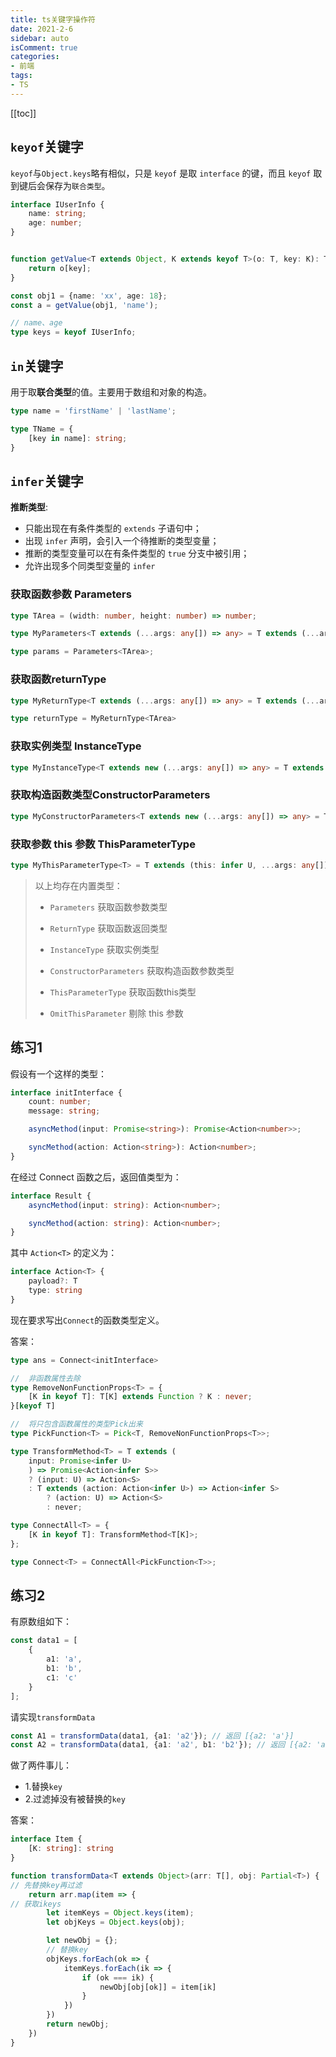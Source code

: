 ```yaml
---
title: ts关键字操作符
date: 2021-2-6
sidebar: auto
isComment: true
categories:
- 前端
tags:
- TS
---
```


[[toc]]

## `keyof`关键字

`keyof`与`Object.keys`略有相似，只是 `keyof` 是取 `interface` 的键，而且 `keyof` 取到键后会保存为`联合类型`。

```ts
interface IUserInfo {
    name: string;
    age: number;
}


function getValue<T extends Object, K extends keyof T>(o: T, key: K): T[K] {
    return o[key];
}

const obj1 = {name: 'xx', age: 18};
const a = getValue(obj1, 'name');

// name、age
type keys = keyof IUserInfo;
```

## `in`关键字

用于取**联合类型**的值。主要用于数组和对象的构造。

```ts
type name = 'firstName' | 'lastName';

type TName = {
    [key in name]: string;
}
```

## `infer`关键字

**推断类型**:

+ 只能出现在有条件类型的 `extends` 子语句中；
+ 出现 `infer` 声明，会引入一个待推断的类型变量；
+ 推断的类型变量可以在有条件类型的 `true` 分支中被引用；
+ 允许出现多个同类型变量的 `infer`

### 获取函数参数 Parameters

```ts
type TArea = (width: number, height: number) => number;

type MyParameters<T extends (...args: any[]) => any> = T extends (...args: infer P) => any ? P : never;

type params = Parameters<TArea>;
```

### 获取函数returnType

```ts
type MyReturnType<T extends (...args: any[]) => any> = T extends (...args: any[]) => infer R ? R : any;

type returnType = MyReturnType<TArea>
```

### 获取实例类型 InstanceType

```ts
type MyInstanceType<T extends new (...args: any[]) => any> = T extends new (...args: any[]) => infer R ? R : any;
```

### 获取构造函数类型ConstructorParameters

```ts
type MyConstructorParameters<T extends new (...args: any[]) => any> = T extends new (...args: infer P) => any ? P : never;
```

### 获取参数 this 参数 ThisParameterType

```ts
type MyThisParameterType<T> = T extends (this: infer U, ...args: any[]) => any ? U : unknown;
```

> 以上均存在内置类型：
> 
> + `Parameters` 获取函数参数类型
>
> + `ReturnType` 获取函数返回类型
>
> + `InstanceType` 获取实例类型
>
> + `ConstructorParameters` 获取构造函数参数类型
>
> + `ThisParameterType` 获取函数this类型
>
> + `OmitThisParameter` 剔除 this 参数
>

## 练习1

假设有一个这样的类型：

```ts
interface initInterface {
    count: number;
    message: string;

    asyncMethod(input: Promise<string>): Promise<Action<number>>;

    syncMethod(action: Action<string>): Action<number>;
}
```

在经过 Connect 函数之后，返回值类型为：

```ts
interface Result {
    asyncMethod(input: string): Action<number>;

    syncMethod(action: string): Action<number>;
}
```

其中 `Action<T>` 的定义为：

```ts
interface Action<T> {
    payload?: T
    type: string
}
```

现在要求写出`Connect`的函数类型定义。

答案：
```ts
type ans = Connect<initInterface>

//  非函数属性去除
type RemoveNonFunctionProps<T> = {
    [K in keyof T]: T[K] extends Function ? K : never;
}[keyof T]

//  将只包含函数属性的类型Pick出来
type PickFunction<T> = Pick<T, RemoveNonFunctionProps<T>>;

type TransformMethod<T> = T extends (
    input: Promise<infer U>
    ) => Promise<Action<infer S>>
    ? (input: U) => Action<S>
    : T extends (action: Action<infer U>) => Action<infer S>
        ? (action: U) => Action<S>
        : never;

type ConnectAll<T> = {
    [K in keyof T]: TransformMethod<T[K]>;
};

type Connect<T> = ConnectAll<PickFunction<T>>;

```

## 练习2

有原数组如下：

```ts
const data1 = [
    {
        a1: 'a',
        b1: 'b',
        c1: 'c'
    }
];
```


请实现`transformData`

```ts
const A1 = transformData(data1, {a1: 'a2'}); // 返回 [{a2: 'a'}]
const A2 = transformData(data1, {a1: 'a2', b1: 'b2'}); // 返回 [{a2: 'a', b2: 'b']
```

做了两件事儿： 
+ 1.替换`key`
+ 2.过滤掉没有被替换的`key`

答案：
```ts
interface Item {
    [K: string]: string
}

function transformData<T extends Object>(arr: T[], obj: Partial<T>) {
// 先替换key再过滤
    return arr.map(item => {
// 获取ikeys
        let itemKeys = Object.keys(item);
        let objKeys = Object.keys(obj);

        let newObj = {};
        // 替换key
        objKeys.forEach(ok => {
            itemKeys.forEach(ik => {
                if (ok === ik) {
                    newObj[obj[ok]] = item[ik]
                }
            })
        })
        return newObj;
    })
}
```
